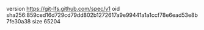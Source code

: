 version https://git-lfs.github.com/spec/v1
oid sha256:859ced16d729cd79dd802b1272617a9e99441a1a1ccf78e6ead53e8b7fe30a38
size 65204
